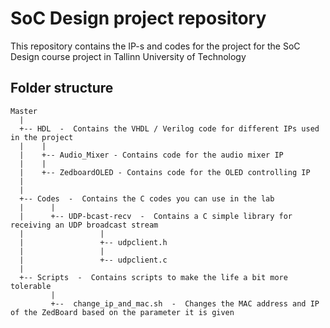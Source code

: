 # SoC Design project repository

This repository contains the IP-s and codes for the project for the SoC Design course project in Tallinn University of Technology

## Folder structure

```
Master
  |
  +-- HDL  -  Contains the VHDL / Verilog code for different IPs used in the project
  |    |
  |    +-- Audio_Mixer - Contains code for the audio mixer IP
  |    |
  |    +-- ZedboardOLED - Contains code for the OLED controlling IP
  |
  |
  +-- Codes  -  Contains the C codes you can use in the lab
  |      |
  |      +-- UDP-bcast-recv  -  Contains a C simple library for receiving an UDP broadcast stream
  |                 |
  |                 +-- udpclient.h
  |                 |
  |                 +-- udpclient.c
  |
  +-- Scripts  -  Contains scripts to make the life a bit more tolerable
         |
         +--  change_ip_and_mac.sh  -  Changes the MAC address and IP of the ZedBoard based on the parameter it is given
```

